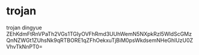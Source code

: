 # trojan
trojan dingyue
ZEhKdmFtRnVPaTh2VGs1TGIyOVFhRmd3UUhWemN5NXpkRzl5WldScGMzQnNZWGt1ZUhsNk9qRTBORE1qZFhOekxuTjBiM0psWkdsemNHeGhlUzU0ZVhvTkNnPT0=
